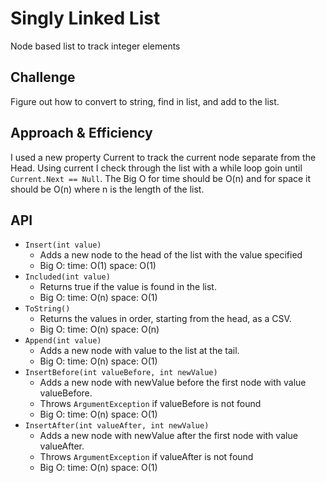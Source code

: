 # Singly Linked List
<!-- Short summary or background information -->
Node based list to track integer elements

## Challenge
<!-- Description of the challenge -->
Figure out how to convert to string, find in list, and add to the list.

## Approach & Efficiency
<!-- What approach did you take? Why? What is the Big O space/time for this approach? -->
I used a new property Current to track the current node separate from the Head. Using current I check through the list with a while loop goin until `Current.Next == Null`.
The Big O for time should be O(n) and for space it should be O(n) where n is the length of the list.

## API
<!-- Description of each method publicly available to your Linked List -->
- `Insert(int value)`
  - Adds a new node to the head of the list with the value specified
  - Big O: time: O(1) space: O(1)
- `Included(int value)`
  - Returns true if the value is found in the list.
  - Big O: time: O(n) space: O(1)
- `ToString()`
  - Returns the values in order, starting from the head, as a CSV.
  - Big O: time: O(n) space: O(n)
- `Append(int value)`
  - Adds a new node with value to the list at the tail.
  - Big O: time: O(n) space: O(1)
- `InsertBefore(int valueBefore, int newValue)`
  - Adds a new node with newValue before the first node with value valueBefore.
  - Throws `ArgumentException` if valueBefore is not found
  - Big O: time: O(n) space: O(1)
- `InsertAfter(int valueAfter, int newValue)`
  - Adds a new node with newValue after the first node with value valueAfter.
  - Throws `ArgumentException` if valueAfter is not found
  - Big O: time: O(n) space: O(1)



